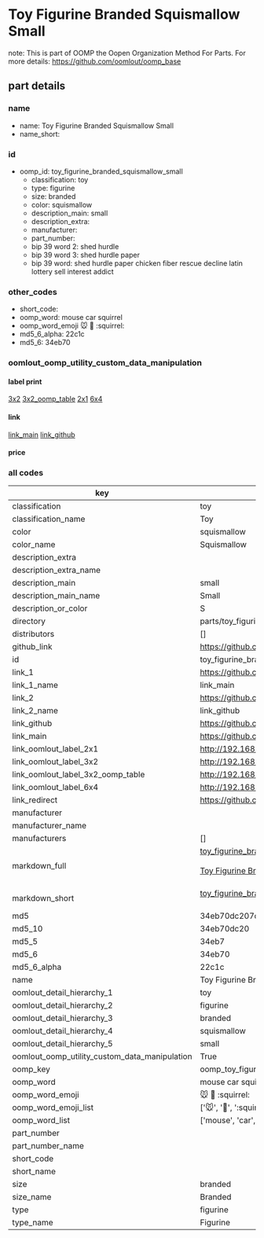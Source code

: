 # Toy Figurine Branded Squismallow Small  

note: This is part of OOMP the Oopen Organization Method For Parts. For more details: https://github.com/oomlout/oomp_base

##  part details
  







### name
* name: Toy Figurine Branded Squismallow Small
* name_short: 
### id
* oomp_id: toy_figurine_branded_squismallow_small
  * classification: toy
  * type: figurine
  * size: branded
  * color: squismallow
  * description_main: small
  * description_extra: 
  * manufacturer: 
  * part_number: 
  * bip 39 word 2: shed hurdle
  * bip 39 word 3: shed hurdle paper
  * bip 39 word: shed hurdle paper chicken fiber rescue decline latin lottery sell interest addict

### other_codes
* short_code: 
* oomp_word: mouse car squirrel
* oomp_word_emoji :mouse: :car: :squirrel:
* md5_6_alpha: 22c1c
* md5_6: 34eb70






### oomlout_oomp_utility_custom_data_manipulation
#### label print
[3x2](http://192.168.1.245:1112/?label=oomp%2022c1c)
[3x2_oomp_table](http://192.168.1.108:1112/?label=oomp%2022c1c)
[2x1](http://192.168.1.242:1112/?label=oomp%2022c1c)
[6x4](http://192.168.1.55:1112/?label=oomp%2022c1c)    

#### link

[link_main](https://github.com/oomlout/oomlout_oomp_version_1_messy/tree/main/parts/toy_figurine_branded_squismallow_small) [link_github](https://github.com/oomlout/oomlout_oomp_version_1_messy/tree/main/parts/toy_figurine_branded_squismallow_small)                             

#### price







### all codes 
| key | value |  
| --- | --- |  
| classification | toy |  
| classification_name | Toy |  
| color | squismallow |  
| color_name | Squismallow |  
| description_extra |  |  
| description_extra_name |  |  
| description_main | small |  
| description_main_name | Small |  
| description_or_color | S  |  
| directory | parts/toy_figurine_branded_squismallow_small |  
| distributors | [] |  
| github_link | https://github.com/oomlout/oomlout_oomp_part_src/tree/main/parts/toy_figurine_branded_squismallow_small |  
| id | toy_figurine_branded_squismallow_small |  
| link_1 | https://github.com/oomlout/oomlout_oomp_version_1_messy/tree/main/parts/toy_figurine_branded_squismallow_small |  
| link_1_name | link_main |  
| link_2 | https://github.com/oomlout/oomlout_oomp_version_1_messy/tree/main/parts/toy_figurine_branded_squismallow_small |  
| link_2_name | link_github |  
| link_github | https://github.com/oomlout/oomlout_oomp_version_1_messy/tree/main/parts/toy_figurine_branded_squismallow_small |  
| link_main | https://github.com/oomlout/oomlout_oomp_version_1_messy/tree/main/parts/toy_figurine_branded_squismallow_small |  
| link_oomlout_label_2x1 | http://192.168.1.242:1112/?label=oomp%2022c1c |  
| link_oomlout_label_3x2 | http://192.168.1.245:1112/?label=oomp%2022c1c |  
| link_oomlout_label_3x2_oomp_table | http://192.168.1.108:1112/?label=oomp%2022c1c |  
| link_oomlout_label_6x4 | http://192.168.1.55:1112/?label=oomp%2022c1c |  
| link_redirect | https://github.com/oomlout/oomlout_oomp_version_1_messy/tree/main/parts/toy_figurine_branded_squismallow_small |  
| manufacturer |  |  
| manufacturer_name |  |  
| manufacturers | [] |  
| markdown_full | [toy_figurine_branded_squismallow_small](none)<br>[](none)<br>[Toy Figurine Branded Squismallow Small](none)<br><br> |  
| markdown_short | [toy_figurine_branded_squismallow_small](none)<br><br> |  
| md5 | 34eb70dc207d671edcaad27b3fdbe62a |  
| md5_10 | 34eb70dc20 |  
| md5_5 | 34eb7 |  
| md5_6 | 34eb70 |  
| md5_6_alpha | 22c1c |  
| name | Toy Figurine Branded Squismallow Small |  
| oomlout_detail_hierarchy_1 | toy |  
| oomlout_detail_hierarchy_2 | figurine |  
| oomlout_detail_hierarchy_3 | branded |  
| oomlout_detail_hierarchy_4 | squismallow |  
| oomlout_detail_hierarchy_5 | small |  
| oomlout_oomp_utility_custom_data_manipulation | True |  
| oomp_key | oomp_toy_figurine_branded_squismallow_small |  
| oomp_word | mouse car squirrel |  
| oomp_word_emoji | :mouse: :car: :squirrel: |  
| oomp_word_emoji_list | [':mouse:', ':car:', ':squirrel:'] |  
| oomp_word_list | ['mouse', 'car', 'squirrel'] |  
| part_number |  |  
| part_number_name |  |  
| short_code |  |  
| short_name |  |  
| size | branded |  
| size_name | Branded |  
| type | figurine |  
| type_name | Figurine |  
